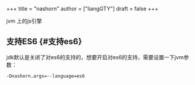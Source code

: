 +++
title = "nashorn"
author = ["liangGTY"]
draft = false
+++

jvm 上的js引擎


## 支持ES6 {#支持es6}

jdk默认是关闭了对es6的支持的，想要开启对es6的支持，需要设置一下jvm参数：

```shell
-Dnashorn.args=--language=es6
```
